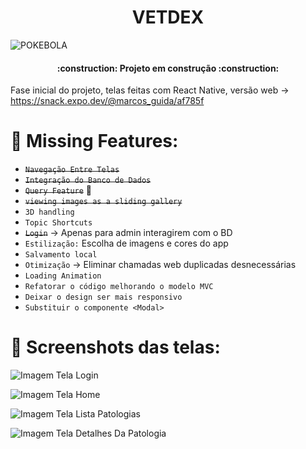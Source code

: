 <h1 align="center"> VETDEX </h1>

![POKEBOLA](https://img2.cgtrader.com/items/2122494/9e4519c70d/pokeball-3d-model-obj-mtl-fbx-blend.jpg)

<h4 align="center"> 
    :construction:  Projeto em construção  :construction:
</h4>

Fase inicial do projeto, telas feitas com React Native, versão web -> https://snack.expo.dev/@marcos_guida/af785f <br/> 

# :hammer: Missing Features:

- ~~`Navegação Entre Telas`~~ 
- ~~`Integração do Banco de Dados`~~
- ~~`Query Feature`~~ :mag_right:
- ~~`viewing images as a sliding gallery`~~
- `3D handling`
- `Topic Shortcuts`
- ~~`Login`~~ -> Apenas para admin interagirem com o BD
- `Estilização:` Escolha de imagens e cores do app 
- `Salvamento local` 
- `Otimização` -> Eliminar chamadas web duplicadas desnecessárias
- `Loading Animation`
- `Refatorar o código melhorando o modelo MVC` 
- `Deixar o design ser mais responsivo`
- `Substituir o componente <Modal>`

# :iphone: Screenshots das telas:

![Imagem Tela Login](https://github.com/MarcosPauloA/vetdex/blob/6c1448cf1a32b7d32d39f408685e3287881217d3/screenshots/loginImage.jpeg)

![Imagem Tela Home](https://github.com/MarcosPauloA/vetdex/blob/6c1448cf1a32b7d32d39f408685e3287881217d3/screenshots/homeImage.jpeg)

![Imagem Tela Lista Patologias](https://github.com/MarcosPauloA/vetdex/blob/6c1448cf1a32b7d32d39f408685e3287881217d3/screenshots/listaPatologiaImage.jpeg)

![Imagem Tela Detalhes Da Patologia](https://github.com/MarcosPauloA/vetdex/blob/6c1448cf1a32b7d32d39f408685e3287881217d3/screenshots/patologiaImage.jpeg)